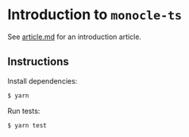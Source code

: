 # Introduction to `monocle-ts`

See [article.md](./article.md) for an introduction article.

## Instructions

Install dependencies:

```bash
$ yarn
```

Run tests:

```bash
$ yarn test
```

